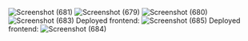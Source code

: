 ![Screenshot (681)](https://github.com/Suprabhatbb62/mern-rozorpay/assets/86051393/d6613b2c-1d87-4468-9c88-21dda8d2c39b)
![Screenshot (679)](https://github.com/Suprabhatbb62/mern-rozorpay/assets/86051393/dfd52ffa-226a-4ba3-ac1e-59da1ac3d38c)
![Screenshot (680)](https://github.com/Suprabhatbb62/mern-rozorpay/assets/86051393/a0723b25-dd01-4be2-ae0d-1c7c56e9e158)
![Screenshot (683)](https://github.com/Suprabhatbb62/mern-rozorpay/assets/86051393/fa0a479e-0f19-4437-970f-6773f7f222a2)
Deployed frontend: ![Screenshot (685)](https://github.com/Suprabhatbb62/mern-rozorpay/assets/86051393/bf8a3dd2-169f-4c81-8f4e-79dac9135031)
Deployed frontend: ![Screenshot (684)](https://github.com/Suprabhatbb62/mern-rozorpay/assets/86051393/f82db467-0924-48d0-981f-83ab78972dd8)
